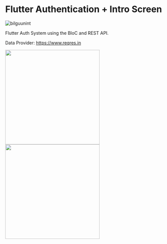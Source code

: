 # Flutter Authentication + Intro Screen

<p align="left"> <img src="https://komarev.com/ghpvc/?username=bilguunint&label=Profile%20views&color=0e75b6&style=flat" alt="bilguunint" /> </p>

Flutter Auth System using the BloC and REST API.

Data Provider: https://www.reqres.in


<p float="left">
  <img src="https://cdn.zochil.shop/43990739-afbb-452f-babe-f3017378453b_t500.png" width="300">
   <img src="https://cdn.zochil.shop/69b97660-55a2-4b0a-afe2-0409a0b46a86_t500.png" width="300">
</p>




